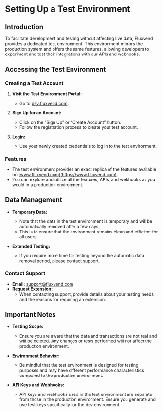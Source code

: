 # Setting Up a Test Environment

## Introduction

To facilitate development and testing without affecting live data, Fluxvend provides a dedicated test environment. This environment mirrors the production system and offers the same features, allowing developers to experiment and test their integrations with our APIs and webhooks.

## Accessing the Test Environment

### Creating a Test Account

1. **Visit the Test Environment Portal:**
    - Go to [dev.fluxvend.com](https://dev.fluxvend.com).

2. **Sign Up for an Account:**
    - Click on the “Sign Up” or “Create Account” button.
    - Follow the registration process to create your test account.

3. **Login:**
    - Use your newly created credentials to log in to the test environment.

### Features

- The test environment provides an exact replica of the features available on [www.fluxvend.com](https://www.fluxvend.com).
- You can explore and utilize all the features, APIs, and webhooks as you would in a production environment.

## Data Management

- **Temporary Data:**
    - Note that the data in the test environment is temporary and will be automatically removed after a few days.
    - This is to ensure that the environment remains clean and efficient for all users.

- **Extended Testing:**
    - If you require more time for testing beyond the automatic data removal period, please contact support.

### Contact Support

- **Email:** [support@fluxvend.com](mailto:support@fluxvend.com)
- **Request Extension:**
    - When contacting support, provide details about your testing needs and the reasons for requiring an extension.

## Important Notes

- **Testing Scope:**
    - Ensure you are aware that the data and transactions are not real and will be deleted. Any changes or tests performed will not affect the production environment.

- **Environment Behavior:**
    - Be mindful that the test environment is designed for testing purposes and may have different performance characteristics compared to the production environment.

- **API Keys and Webhooks:**
    - API keys and webhooks used in the test environment are separate from those in the production environment. Ensure you generate and use test keys specifically for the dev environment.
